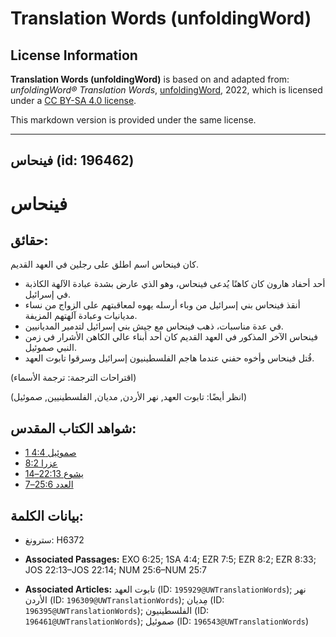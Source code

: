 # Translation Words (unfoldingWord)

## License Information

**Translation Words (unfoldingWord)** is based on and adapted from: _unfoldingWord® Translation Words_, [unfoldingWord](https://unfoldingword.org/utw), 2022, which is licensed under a [CC BY-SA 4.0 license](https://creativecommons.org/licenses/by-sa/4.0/legalcode.en).

This markdown version is provided under the same license.



--------------------------------

## فينحاس (id: 196462)

فينحاس
======

حقائق:
------

كان فينحاس اسم اطلق على رجلين في العهد القديم.

* أحد أحفاد هارون كان كاهنًا يُدعى فينحاس، وهو الذي عارض بشدة عبادة الآلهة الكاذبة في إسرائيل.
* أنقذ فينحاس بني إسرائيل من وباء أرسله يهوه لمعاقبتهم على الزواج من نساء مديانيات وعبادة آلهتهم المزيفة.
* في عدة مناسبات، ذهب فينحاس مع جيش بني إسرائيل لتدمير المديانيين.
* فينحاس الآخر المذكور في العهد القديم كان أحد أبناء عالي الكاهن الأشرار في زمن النبي صموئيل.
* قُتل فينحاس وأخوه حفني عندما هاجم الفلسطينيون إسرائيل وسرقوا تابوت العهد.

(اقتراحات الترجمة: ترجمة الأسماء)

(انظر أيضًا: تابوت العهد, نهر الأردن, مديان, الفلسطينيين, صموئيل)

شواهد الكتاب المقدس:
--------------------

* [1 صموئيل 4:4](https://ref.ly/1Sam4:4)
* [عزرا 8:2](https://ref.ly/Ezra8:2)
* [يشوع 22:13–14](https://ref.ly/Josh22:13-Josh22:14)
* [العدد 25:6–7](https://ref.ly/Num25:6-Num25:7)

بيانات الكلمة:
--------------

* سترونغ: H6372

* **Associated Passages:** EXO 6:25; 1SA 4:4; EZR 7:5; EZR 8:2; EZR 8:33; JOS 22:13–JOS 22:14; NUM 25:6–NUM 25:7
* **Associated Articles:** تابوت العهد (ID: `195929@UWTranslationWords`); نهر الأردن (ID: `196309@UWTranslationWords`); مِديان (ID: `196395@UWTranslationWords`); الفلسطينيون (ID: `196461@UWTranslationWords`); صموئيل (ID: `196543@UWTranslationWords`)

